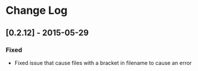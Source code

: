 # Change Log

## [0.2.12] - 2015-05-29
### Fixed
- Fixed issue that cause files with a bracket in filename to cause an error